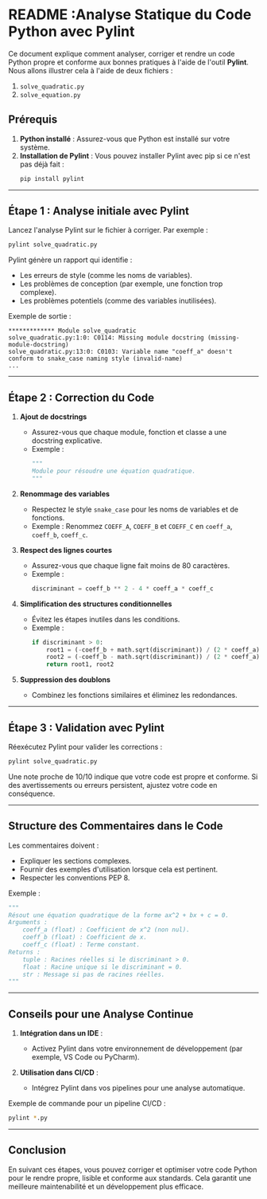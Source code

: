# README :Analyse Statique du Code Python avec Pylint

Ce document explique comment analyser, corriger et rendre un code Python propre et conforme aux bonnes pratiques à l'aide de l'outil **Pylint**. Nous allons illustrer cela à l'aide de deux fichiers :

1. `solve_quadratic.py`
2. `solve_equation.py`

## **Prérequis**

1. **Python installé** : Assurez-vous que Python est installé sur votre système.
2. **Installation de Pylint** : Vous pouvez installer Pylint avec pip si ce n'est pas déjà fait :
   ```bash
   pip install pylint
   ```

---

## **Étape 1 : Analyse initiale avec Pylint**

Lancez l'analyse Pylint sur le fichier à corriger. Par exemple :

```bash
pylint solve_quadratic.py
```

Pylint génère un rapport qui identifie :

- Les erreurs de style (comme les noms de variables).
- Les problèmes de conception (par exemple, une fonction trop complexe).
- Les problèmes potentiels (comme des variables inutilisées).

Exemple de sortie :

```text
************* Module solve_quadratic
solve_quadratic.py:1:0: C0114: Missing module docstring (missing-module-docstring)
solve_quadratic.py:13:0: C0103: Variable name "coeff_a" doesn't conform to snake_case naming style (invalid-name)
...
```

---

## **Étape 2 : Correction du Code**

1. **Ajout de docstrings**

   - Assurez-vous que chaque module, fonction et classe a une docstring explicative.
   - Exemple :
     ```python
     """
     Module pour résoudre une équation quadratique.
     """
     ```

2. **Renommage des variables**

   - Respectez le style `snake_case` pour les noms de variables et de fonctions.
   - Exemple : Renommez `COEFF_A`, `COEFF_B` et `COEFF_C` en `coeff_a`, `coeff_b`, `coeff_c`.

3. **Respect des lignes courtes**

   - Assurez-vous que chaque ligne fait moins de 80 caractères.
   - Exemple :
     ```python
     discriminant = coeff_b ** 2 - 4 * coeff_a * coeff_c
     ```

4. **Simplification des structures conditionnelles**

   - Évitez les étapes inutiles dans les conditions.
   - Exemple :
     ```python
     if discriminant > 0:
         root1 = (-coeff_b + math.sqrt(discriminant)) / (2 * coeff_a)
         root2 = (-coeff_b - math.sqrt(discriminant)) / (2 * coeff_a)
         return root1, root2
     ```

5. **Suppression des doublons**

   - Combinez les fonctions similaires et éliminez les redondances.

---

## **Étape 3 : Validation avec Pylint**

Réexécutez Pylint pour valider les corrections :

```bash
pylint solve_quadratic.py
```

Une note proche de 10/10 indique que votre code est propre et conforme. Si des avertissements ou erreurs persistent, ajustez votre code en conséquence.

---

## **Structure des Commentaires dans le Code**

Les commentaires doivent :

- Expliquer les sections complexes.
- Fournir des exemples d'utilisation lorsque cela est pertinent.
- Respecter les conventions PEP 8.

Exemple :

```python
"""
Résout une équation quadratique de la forme ax^2 + bx + c = 0.
Arguments :
    coeff_a (float) : Coefficient de x^2 (non nul).
    coeff_b (float) : Coefficient de x.
    coeff_c (float) : Terme constant.
Returns :
    tuple : Racines réelles si le discriminant > 0.
    float : Racine unique si le discriminant = 0.
    str : Message si pas de racines réelles.
"""
```

---

## **Conseils pour une Analyse Continue**

1. **Intégration dans un IDE** :

   - Activez Pylint dans votre environnement de développement (par exemple, VS Code ou PyCharm).

2. **Utilisation dans CI/CD** :

   - Intégrez Pylint dans vos pipelines pour une analyse automatique.

Exemple de commande pour un pipeline CI/CD :

```bash
pylint *.py
```

---

## **Conclusion**

En suivant ces étapes, vous pouvez corriger et optimiser votre code Python pour le rendre propre, lisible et conforme aux standards. Cela garantit une meilleure maintenabilité et un développement plus efficace.
